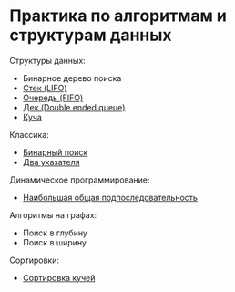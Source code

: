 # Практика по алгоритмам и структурам данных

Структуры данных:
- Бинарное дерево поиска
- [Стек (LIFO)](yandex_trainings_3/stack_11.py)
- [Очередь (FIFO)](yandex_trainings_3/queue_16.py)
- [Дек (Double ended queue)](yandex_trainings_3/queue_18.py)
- [Куча](yandex_trainings_3/heap_19.py)

Классика:
- [Бинарный поиск](yandex_trainings_3/warm_up_3.py)
- [Два указателя](yandex_trainings_3/warm_up_2.py)

Динамическое программирование:
- [Наибольшая общая подпоследовательность](yandex_trainings_3/dp_30.py)

Алгоритмы на графах:
- Поиск в глубину
- Поиск в ширину

Сортировки:
- [Сортировка кучей](yandex_trainings_3/heap_20.py)
